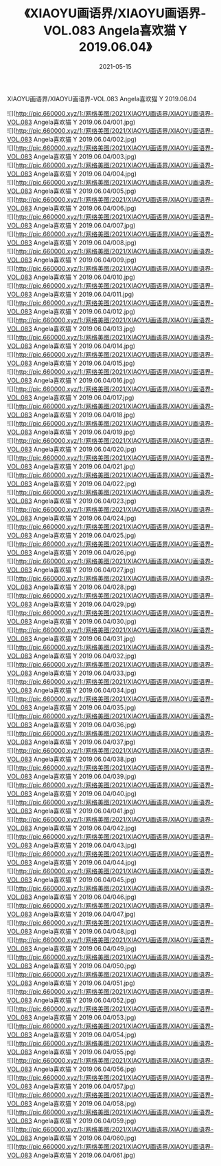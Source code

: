 ﻿---
layout: post
title:  《XIAOYU画语界/XIAOYU画语界-VOL.083 Angela喜欢猫 Y 2019.06.04》
date:   2021-05-15
img: http://pic.660000.xyz/1:/网络美图/2021/XIAOYU画语界/XIAOYU画语界-VOL.083 Angela喜欢猫 Y 2019.06.04/000.jpg
categories: [美女, 清纯, 唯美]
---

XIAOYU画语界/XIAOYU画语界-VOL.083 Angela喜欢猫 Y 2019.06.04

 ![](http://pic.660000.xyz/1:/网络美图/2021/XIAOYU画语界/XIAOYU画语界-VOL.083 Angela喜欢猫 Y 2019.06.04/001.jpg) <br>![](http://pic.660000.xyz/1:/网络美图/2021/XIAOYU画语界/XIAOYU画语界-VOL.083 Angela喜欢猫 Y 2019.06.04/002.jpg) <br>![](http://pic.660000.xyz/1:/网络美图/2021/XIAOYU画语界/XIAOYU画语界-VOL.083 Angela喜欢猫 Y 2019.06.04/003.jpg) <br>![](http://pic.660000.xyz/1:/网络美图/2021/XIAOYU画语界/XIAOYU画语界-VOL.083 Angela喜欢猫 Y 2019.06.04/004.jpg) <br>![](http://pic.660000.xyz/1:/网络美图/2021/XIAOYU画语界/XIAOYU画语界-VOL.083 Angela喜欢猫 Y 2019.06.04/005.jpg) <br>![](http://pic.660000.xyz/1:/网络美图/2021/XIAOYU画语界/XIAOYU画语界-VOL.083 Angela喜欢猫 Y 2019.06.04/006.jpg) <br>![](http://pic.660000.xyz/1:/网络美图/2021/XIAOYU画语界/XIAOYU画语界-VOL.083 Angela喜欢猫 Y 2019.06.04/007.jpg) <br>![](http://pic.660000.xyz/1:/网络美图/2021/XIAOYU画语界/XIAOYU画语界-VOL.083 Angela喜欢猫 Y 2019.06.04/008.jpg) <br>![](http://pic.660000.xyz/1:/网络美图/2021/XIAOYU画语界/XIAOYU画语界-VOL.083 Angela喜欢猫 Y 2019.06.04/009.jpg) <br>![](http://pic.660000.xyz/1:/网络美图/2021/XIAOYU画语界/XIAOYU画语界-VOL.083 Angela喜欢猫 Y 2019.06.04/010.jpg) <br>![](http://pic.660000.xyz/1:/网络美图/2021/XIAOYU画语界/XIAOYU画语界-VOL.083 Angela喜欢猫 Y 2019.06.04/011.jpg) <br>![](http://pic.660000.xyz/1:/网络美图/2021/XIAOYU画语界/XIAOYU画语界-VOL.083 Angela喜欢猫 Y 2019.06.04/012.jpg) <br>![](http://pic.660000.xyz/1:/网络美图/2021/XIAOYU画语界/XIAOYU画语界-VOL.083 Angela喜欢猫 Y 2019.06.04/013.jpg) <br>![](http://pic.660000.xyz/1:/网络美图/2021/XIAOYU画语界/XIAOYU画语界-VOL.083 Angela喜欢猫 Y 2019.06.04/014.jpg) <br>![](http://pic.660000.xyz/1:/网络美图/2021/XIAOYU画语界/XIAOYU画语界-VOL.083 Angela喜欢猫 Y 2019.06.04/015.jpg) <br>![](http://pic.660000.xyz/1:/网络美图/2021/XIAOYU画语界/XIAOYU画语界-VOL.083 Angela喜欢猫 Y 2019.06.04/016.jpg) <br>![](http://pic.660000.xyz/1:/网络美图/2021/XIAOYU画语界/XIAOYU画语界-VOL.083 Angela喜欢猫 Y 2019.06.04/017.jpg) <br>![](http://pic.660000.xyz/1:/网络美图/2021/XIAOYU画语界/XIAOYU画语界-VOL.083 Angela喜欢猫 Y 2019.06.04/018.jpg) <br>![](http://pic.660000.xyz/1:/网络美图/2021/XIAOYU画语界/XIAOYU画语界-VOL.083 Angela喜欢猫 Y 2019.06.04/019.jpg) <br>![](http://pic.660000.xyz/1:/网络美图/2021/XIAOYU画语界/XIAOYU画语界-VOL.083 Angela喜欢猫 Y 2019.06.04/020.jpg) <br>![](http://pic.660000.xyz/1:/网络美图/2021/XIAOYU画语界/XIAOYU画语界-VOL.083 Angela喜欢猫 Y 2019.06.04/021.jpg) <br>![](http://pic.660000.xyz/1:/网络美图/2021/XIAOYU画语界/XIAOYU画语界-VOL.083 Angela喜欢猫 Y 2019.06.04/022.jpg) <br>![](http://pic.660000.xyz/1:/网络美图/2021/XIAOYU画语界/XIAOYU画语界-VOL.083 Angela喜欢猫 Y 2019.06.04/023.jpg) <br>![](http://pic.660000.xyz/1:/网络美图/2021/XIAOYU画语界/XIAOYU画语界-VOL.083 Angela喜欢猫 Y 2019.06.04/024.jpg) <br>![](http://pic.660000.xyz/1:/网络美图/2021/XIAOYU画语界/XIAOYU画语界-VOL.083 Angela喜欢猫 Y 2019.06.04/025.jpg) <br>![](http://pic.660000.xyz/1:/网络美图/2021/XIAOYU画语界/XIAOYU画语界-VOL.083 Angela喜欢猫 Y 2019.06.04/026.jpg) <br>![](http://pic.660000.xyz/1:/网络美图/2021/XIAOYU画语界/XIAOYU画语界-VOL.083 Angela喜欢猫 Y 2019.06.04/027.jpg) <br>![](http://pic.660000.xyz/1:/网络美图/2021/XIAOYU画语界/XIAOYU画语界-VOL.083 Angela喜欢猫 Y 2019.06.04/028.jpg) <br>![](http://pic.660000.xyz/1:/网络美图/2021/XIAOYU画语界/XIAOYU画语界-VOL.083 Angela喜欢猫 Y 2019.06.04/029.jpg) <br>![](http://pic.660000.xyz/1:/网络美图/2021/XIAOYU画语界/XIAOYU画语界-VOL.083 Angela喜欢猫 Y 2019.06.04/030.jpg) <br>![](http://pic.660000.xyz/1:/网络美图/2021/XIAOYU画语界/XIAOYU画语界-VOL.083 Angela喜欢猫 Y 2019.06.04/031.jpg) <br>![](http://pic.660000.xyz/1:/网络美图/2021/XIAOYU画语界/XIAOYU画语界-VOL.083 Angela喜欢猫 Y 2019.06.04/032.jpg) <br>![](http://pic.660000.xyz/1:/网络美图/2021/XIAOYU画语界/XIAOYU画语界-VOL.083 Angela喜欢猫 Y 2019.06.04/033.jpg) <br>![](http://pic.660000.xyz/1:/网络美图/2021/XIAOYU画语界/XIAOYU画语界-VOL.083 Angela喜欢猫 Y 2019.06.04/034.jpg) <br>![](http://pic.660000.xyz/1:/网络美图/2021/XIAOYU画语界/XIAOYU画语界-VOL.083 Angela喜欢猫 Y 2019.06.04/035.jpg) <br>![](http://pic.660000.xyz/1:/网络美图/2021/XIAOYU画语界/XIAOYU画语界-VOL.083 Angela喜欢猫 Y 2019.06.04/036.jpg) <br>![](http://pic.660000.xyz/1:/网络美图/2021/XIAOYU画语界/XIAOYU画语界-VOL.083 Angela喜欢猫 Y 2019.06.04/037.jpg) <br>![](http://pic.660000.xyz/1:/网络美图/2021/XIAOYU画语界/XIAOYU画语界-VOL.083 Angela喜欢猫 Y 2019.06.04/038.jpg) <br>![](http://pic.660000.xyz/1:/网络美图/2021/XIAOYU画语界/XIAOYU画语界-VOL.083 Angela喜欢猫 Y 2019.06.04/039.jpg) <br>![](http://pic.660000.xyz/1:/网络美图/2021/XIAOYU画语界/XIAOYU画语界-VOL.083 Angela喜欢猫 Y 2019.06.04/040.jpg) <br>![](http://pic.660000.xyz/1:/网络美图/2021/XIAOYU画语界/XIAOYU画语界-VOL.083 Angela喜欢猫 Y 2019.06.04/041.jpg) <br>![](http://pic.660000.xyz/1:/网络美图/2021/XIAOYU画语界/XIAOYU画语界-VOL.083 Angela喜欢猫 Y 2019.06.04/042.jpg) <br>![](http://pic.660000.xyz/1:/网络美图/2021/XIAOYU画语界/XIAOYU画语界-VOL.083 Angela喜欢猫 Y 2019.06.04/043.jpg) <br>![](http://pic.660000.xyz/1:/网络美图/2021/XIAOYU画语界/XIAOYU画语界-VOL.083 Angela喜欢猫 Y 2019.06.04/044.jpg) <br>![](http://pic.660000.xyz/1:/网络美图/2021/XIAOYU画语界/XIAOYU画语界-VOL.083 Angela喜欢猫 Y 2019.06.04/045.jpg) <br>![](http://pic.660000.xyz/1:/网络美图/2021/XIAOYU画语界/XIAOYU画语界-VOL.083 Angela喜欢猫 Y 2019.06.04/046.jpg) <br>![](http://pic.660000.xyz/1:/网络美图/2021/XIAOYU画语界/XIAOYU画语界-VOL.083 Angela喜欢猫 Y 2019.06.04/047.jpg) <br>![](http://pic.660000.xyz/1:/网络美图/2021/XIAOYU画语界/XIAOYU画语界-VOL.083 Angela喜欢猫 Y 2019.06.04/048.jpg) <br>![](http://pic.660000.xyz/1:/网络美图/2021/XIAOYU画语界/XIAOYU画语界-VOL.083 Angela喜欢猫 Y 2019.06.04/049.jpg) <br>![](http://pic.660000.xyz/1:/网络美图/2021/XIAOYU画语界/XIAOYU画语界-VOL.083 Angela喜欢猫 Y 2019.06.04/050.jpg) <br>![](http://pic.660000.xyz/1:/网络美图/2021/XIAOYU画语界/XIAOYU画语界-VOL.083 Angela喜欢猫 Y 2019.06.04/051.jpg) <br>![](http://pic.660000.xyz/1:/网络美图/2021/XIAOYU画语界/XIAOYU画语界-VOL.083 Angela喜欢猫 Y 2019.06.04/052.jpg) <br>![](http://pic.660000.xyz/1:/网络美图/2021/XIAOYU画语界/XIAOYU画语界-VOL.083 Angela喜欢猫 Y 2019.06.04/053.jpg) <br>![](http://pic.660000.xyz/1:/网络美图/2021/XIAOYU画语界/XIAOYU画语界-VOL.083 Angela喜欢猫 Y 2019.06.04/054.jpg) <br>![](http://pic.660000.xyz/1:/网络美图/2021/XIAOYU画语界/XIAOYU画语界-VOL.083 Angela喜欢猫 Y 2019.06.04/055.jpg) <br>![](http://pic.660000.xyz/1:/网络美图/2021/XIAOYU画语界/XIAOYU画语界-VOL.083 Angela喜欢猫 Y 2019.06.04/056.jpg) <br>![](http://pic.660000.xyz/1:/网络美图/2021/XIAOYU画语界/XIAOYU画语界-VOL.083 Angela喜欢猫 Y 2019.06.04/057.jpg) <br>![](http://pic.660000.xyz/1:/网络美图/2021/XIAOYU画语界/XIAOYU画语界-VOL.083 Angela喜欢猫 Y 2019.06.04/058.jpg) <br>![](http://pic.660000.xyz/1:/网络美图/2021/XIAOYU画语界/XIAOYU画语界-VOL.083 Angela喜欢猫 Y 2019.06.04/059.jpg) <br>![](http://pic.660000.xyz/1:/网络美图/2021/XIAOYU画语界/XIAOYU画语界-VOL.083 Angela喜欢猫 Y 2019.06.04/060.jpg) <br>![](http://pic.660000.xyz/1:/网络美图/2021/XIAOYU画语界/XIAOYU画语界-VOL.083 Angela喜欢猫 Y 2019.06.04/061.jpg) <br>